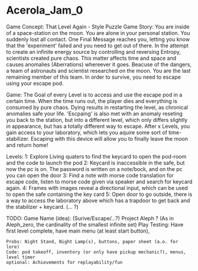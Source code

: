 # Acerola_Jam_0

Game Concept: That Level Again - Style Puzzle Game
Story: You are inside of a space-station on the moon. You are alone in your personal station. You suddenly lost all contact.
		One Final Message reaches you, letting you know that the 'experiment' failed and you need to get out of there.
		In the attempt to create an infinite energy source by controlling and reversing Entropy, scientists created pure chaos.
		This matter affects time and space and causes anomalies (Aberrations) whereever it goes. Beacuse of the dangers, a team of astronauts and scientist
		researched on the moon. You are the last remaining member of this team. In order to survive, you need to escape using your escape pod.
		
Game: The Goal of every Level is to access and use the escape pod in a certain time. When the time runs out, the player dies and everything is consumed by
		pure chaos. Dying results in restarting the level, as chronical anomalies safe your life. 'Escpaing' is also met with an anomaly reseting you back
		to the station, but into a different level, which only differs slightly in appearance, but has a totally different way to escape.
		After x Levels, you gain access to your laboratory, which lets you aquire some sort of time-stabilizer. Escaping with this device will allow you to
		finally leave the moon and return home!
		
Levels: 
	1: Explore Living quaters to find the keycard to open the pod-room and the code to launch the pod
	2: Keycard is inaccessible in the safe, but now the pc is on. The password is written on a note/bock, and on the pc you can open the door
	3: Find a note with morse code translation for escape code, listen to morse code given via speaker and search for keycard again.
	4: Frames with images reveal a directional input, which can be used to open the safe containing the key card
	5: Open door to go outside, there is a way to access the laboratory above which has a trapdoor to get back and the stabilizer + keycard.
	(... ?)

TODO:
	Game Name (idea): (Surive/Escape/...?) Project Aleph ? (As in Aleph_zero, the cardinality of the smallest infinite set)
	Play Testing: Have first level complete, have main menu (at least start button), 
	
	Probs: Night Stand, Night Lamp(s), buttons, paper sheet (a.o. for lore)
	Code: pod takeoff, inventory (or only have pickup mechanic?), menus, level timer
	optional: Achievements for replayability/fun
	
